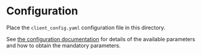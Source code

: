 # Configuration

Place the `client_config.yaml` configuration file in this directory.

See [the configuration
documentation](https://mystenlabs.github.io/walrus-docs/usage/configuration.html) for details of the
available parameters and how to obtain the mandatory parameters.
